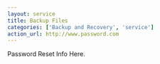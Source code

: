 ```yaml
---
layout: service
title: Backup Files
categories: ['Backup and Recovery', 'service']
action_url: http://www.password.com
---
```


Password Reset Info Here.